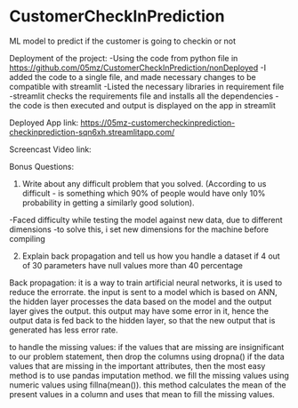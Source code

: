 # CustomerCheckInPrediction
ML model to predict if the customer is going to checkin or not

Deployment of the project:
-Using the code from python file in https://github.com/05mz/CustomerCheckInPrediction/nonDeployed 
-I added the code to a single file, and made necessary changes to be compatible with streamlit
-Listed the necessary libraries in requirement file
-streamlit checks the requirements file and installs all the dependencies
-the code is then executed and output is displayed on the app in streamlit

Deployed App link: https://05mz-customercheckinprediction-checkinprediction-sqn6xh.streamlitapp.com/

Screencast Video link: 

Bonus Questions:

1. Write about any difficult problem that you solved. (According to us difficult - is something which 90% of people would have only 10% probability in getting a similarly good solution). 

-Faced difficulty while testing the model against new data, due to different dimensions
-to solve this, i set new dimensions for the machine before compiling

2. Explain back propagation and tell us how you handle a dataset if 4 out of 30 parameters have null values more than 40 percentage

Back propagation: it is a way to train artificial neural networks, it is used to reduce the errorrate. the input is sent to a model which is based on ANN, the hidden layer processes the data based on the model and the output layer gives the output. this output may have some error in it, hence the output data is fed back to the hidden layer, so that the new output that is generated has less error rate.

to handle the missing values: if the values that are missing are insignificant to our problem statement, then drop the columns using dropna()
if the data values that are missing in the important attributes, then the most easy method is to use pandas imputation method. we fill the missing values using numeric values using fillna(mean()). this method calculates the mean of the present values in a column and uses that mean to fill the missing values.

